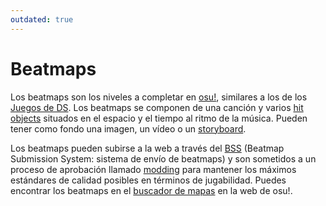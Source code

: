 ```yaml
---
outdated: true
---
```


# Beatmaps

Los beatmaps son los niveles a completar en [osu!](/wiki/osu!_glossary), similares a los de los [Juegos de DS](/wiki/Glossary#ds-games). Los beatmaps se componen de una canción y varios [hit objects](/wiki/hit_objects) situados en el espacio y el tiempo al ritmo de la música. Pueden tener como fondo una imagen, un vídeo o un [storyboard](/wiki/storyboard).

Los beatmaps pueden subirse a la web a través del [BSS](/wiki/BSS) (Beatmap Submission System: sistema de envío de beatmaps) y son sometidos a un proceso de aprobación llamado [modding](/wiki/modding) para mantener los máximos estándares de calidad posibles en términos de jugabilidad. Puedes encontrar los beatmaps en el [buscador de mapas](https://osu.ppy.sh/beatmapsets) en la web de osu!.
